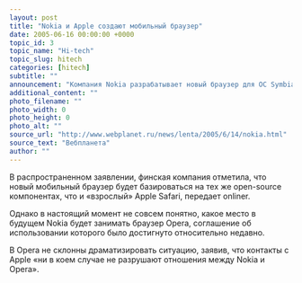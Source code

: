 ```yaml
---
layout: post
title: "Nokia и Apple создают мобильный браузер"
date: 2005-06-16 00:00:00 +0000
topic_id: 3
topic_name: "Hi-tech"
topic_slug: hitech
categories: [hitech]
subtitle: ""
announcement: "Компания Nokia разрабатывает новый браузер для ОС Symbian в тесном сотрудничестве с Apple."
additional_content: ""
photo_filename: ""
photo_width: 0
photo_height: 0
photo_alt: ""
source_url: "http://www.webplanet.ru/news/lenta/2005/6/14/nokia.html"
source_text: "Вебпланета"
author: ""
---
```

В распространенном заявлении, финская компания отметила, что новый мобильный браузер будет базироваться на тех же open-source компонентах, что и «взрослый» Apple Safari, передает onliner.

Однако в настоящий момент не совсем понятно, какое место в будущем Nokia будет занимать браузер Opera, соглашение об использовании которого было достигнуто относительно недавно.

В Opera не склонны драматизировать ситуацию, заявив, что контакты с Apple «ни в коем случае не разрушают отношения между Nokia и Opera».

